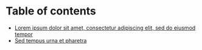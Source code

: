 # Table of contents

* [Lorem ipsum dolor sit amet, consectetur adipiscing elit, sed do eiusmod tempor](README.md)
* [Sed tempus urna et pharetra](sed-tempus-urna-et-pharetra.md)
